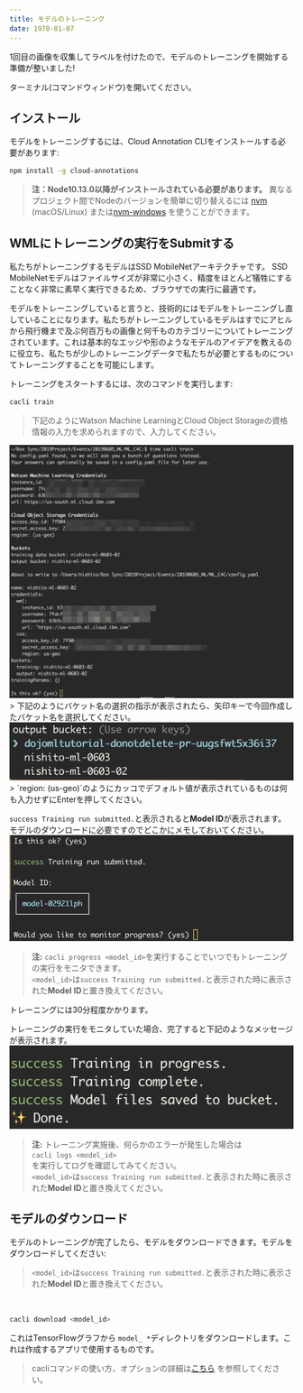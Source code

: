 ```yaml
---
title: モデルのトレーニング
date: 1970-01-07
---
```

1回目の画像を収集してラベルを付けたので、モデルのトレーニングを開始する準備が整いました!

ターミナル(コマンドウィンドウ)を開いてください。

## インストール

モデルをトレーニングするには、Cloud Annotation CLIをインストールする必要があります:
```bash
npm install -g cloud-annotations
```
> **注：Node10.13.0以降がインストールされている必要があります。**  異なるプロジェクト間でNodeのバージョンを簡単に切り替えるには [nvm](https://github.com/creationix/nvm#installation) (macOS/Linux) または[nvm-windows](https://github.com/coreybutler/nvm-windows#node-version-manager-nvm-for-windows) を使うことができます。

## WMLにトレーニングの実行をSubmitする 
私たちがトレーニングするモデルはSSD MobileNetアーキテクチャです。 SSD MobileNetモデルはファイルサイズが非常に小さく、精度をほとんど犠牲にすることなく非常に素早く実行できるため、ブラウザでの実行に最適です。

モデルをトレーニングしていると言うと、技術的にはモデルをトレーニングし直していることになります。私たちがトレーニングしているモデルはすでにアヒルから飛行機まで及ぶ何百万もの画像と何千ものカテゴリーについてトレーニングされています。これは基本的なエッジや形のようなモデルのアイデアを教えるのに役立ち、私たちが少しのトレーニングデータで私たちが必要とするものについてトレーニングすることを可能にします。

トレーニングをスタートするには、次のコマンドを実行します: 
```bash
cacli train
```
> 下記のようにWatson Machine LearningとCloud Object Storageの資格情報の入力を求められますので、入力してください。<br/>
<img src="assets/cacli_confirm.png" > 
> 下記のようにバケット名の選択の指示が表示されたら、矢印キーで今回作成したバケット名を選択してください。<br/>
<img src="assets/cacli_select_bucket.png" > 
<br/>
> `region: (us-geo)`のようにカッコでデフォルト値が表示されているものは何も入力せずにEnterを押してください。<br/>

`success Training run submitted.`と表示されると**Model ID**が表示されます。モデルのダウンロードに必要ですのでどこかにメモしておいてください。<br/>
<img src="assets/cacli_modelid.png" > 
<br/>

> **注:** `cacli progress <model_id>`を実行することでいつでもトレーニングの実行をモニタできます。<br/>
>`<model_id>`は`success Training run submitted.`と表示された時に表示された**Model ID**と置き換えてください。


トレーニングには30分程度かかります。

トレーニングの実行をモニタしていた場合、完了すると下記のようなメッセージが表示されます。
![](assets/cacli_done.png)

> **注:** トレーニング実施後、何らかのエラーが発生した場合は<br/>
`cacli logs <model_id>`<br/>
を実行してログを確認してみてください。<br/>
>`<model_id>`は`success Training run submitted.`と表示された時に表示された**Model ID**と置き換えてください。

## モデルのダウンロード
モデルのトレーニングが完了したら、モデルをダウンロードできます。モデルをダウンロードしてください:
>`<model_id>`は`success Training run submitted.`と表示された時に表示された**Model ID**と置き換えてください。
<br/>

```bash
cacli download <model_id>
```

これはTensorFlowグラフから `model_ *`ディレクトリをダウンロードします。これは作成するアプリで使用するものです。

> cacliコマンドの使い方、オプションの詳細は[こちら](https://github.com/cloud-annotations/cloud-annotations-cli) を参照してください。


